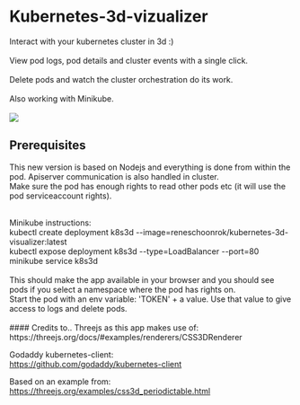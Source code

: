 # Kubernetes-3d-vizualizer

Interact with your kubernetes cluster in 3d :) <br/>
<br/>
View pod logs, pod details and cluster events with a single click. <br/>
 <br/>
Delete pods and watch the cluster orchestration do its work. <br/>
<br/>
Also working with Minikube. <br/>
<br/>
![](/k8s8.gif)
<br/>
## Prerequisites <br/>
This new version is based on Nodejs and everything is done from within the pod. Apiserver communication is also handled in cluster. <br/>
Make sure the pod has enough rights to read other pods etc (it will use the pod serviceaccount rights). <br/>

<br/>
Minikube instructions: <br/>
kubectl create deployment k8s3d --image=reneschoonrok/kubernetes-3d-visualizer:latest <br/>
kubectl expose deployment k8s3d --type=LoadBalancer --port=80 <br/>
minikube service k8s3d <br/>
 <br/>
This should make the app available in your browser and you should see pods if you select a namespace where the pod has rights on. <br/>
Start the pod with an env variable: 'TOKEN' + a value. Use that value to give access to logs and delete pods. <br/>
 <br/>
#### Credits to..
Threejs as this app makes use of: <br/>
https://threejs.org/docs/#examples/renderers/CSS3DRenderer <br/>

Godaddy kubernetes-client: <br/>
https://github.com/godaddy/kubernetes-client <br/>

Based on an example from: <br/>
https://threejs.org/examples/css3d_periodictable.html <br/>
